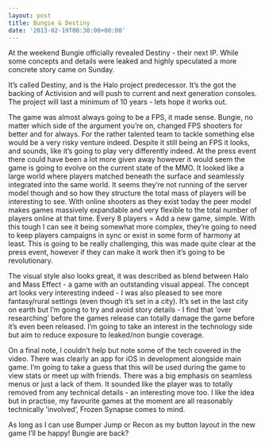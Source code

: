 ```yaml
---
layout: post
title: Bungie & Destiny
date: '2013-02-19T00:30:00+00:00'
---
```

At the weekend Bungie officially revealed Destiny - their next IP. While some
concepts and details were leaked and highly speculated a more concrete story
came on Sunday.

It’s called Destiny, and is the Halo project predecessor. It’s the got the
backing of Activision and will push to current and next generation consoles.
The project will last a minimum of 10 years - lets hope it works out.

The game was almost always going to be a FPS, it made sense. Bungie, no matter
which side of the argument you’re on, changed FPS shooters for better and for
always. For the rather talented team to tackle something else would be a very
risky venture indeed. Despite it still being an FPS it looks, and sounds, like
it’s going to play very differently indeed. At the press event there could have
been a lot more given away however it would seem the game is going to evolve on
the current state of the MMO. It looked like a large world where players
matched beneath the surface and seamlessly integrated into the same world. It
seems they’re not running of the server model though and so how they structure
the total mass of players will be interesting to see. With online shooters as
they exist today the peer model makes games massively expandable and very
flexible to the total number of players online at that time. Every 8 players =
Add a new game, simple. With this tough I can see it being somewhat more
complex, they’re going to need to keep players campaigns in sync or exist in
some form of harmony at least. This is going to be really challenging, this was
made quite clear at the press event, however if they can make it work then it’s
going to be revolutionary.

The visual style also looks great, it was described as blend between Halo and
Mass Effect - a game with an outstanding visual appeal. The concept art looks
very interesting indeed - I was also pleased to see more fantasy/rural settings
(even though it’s set in a city). It’s set in the last city on earth but I’m
going to try and avoid story details - I find that ‘over researching’ before
the games release can totally damage the game before it’s even been released.
I’m going to take an interest in the technology side but aim to reduce exposure
to leaked/non bungie coverage.

On a final note, I couldn’t help but note some of the tech covered in the
video. There was clearly an app for iOS in development alongside main game. I’m
going to take a guess that this will be used during the game to view stats or
meet up with friends. There was a big emphasis on seamless menus or just a lack
of them. It sounded like the player was to totally removed from any technical
details - an interesting move too. I like the idea but in practise, my
favourite games at the moment are all reasonably technically 'involved’, Frozen
Synapse comes to mind.

As long as I can use Bumper Jump or Recon as my button layout in the new game
I’ll be happy! Bungie are back?
